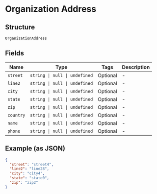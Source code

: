 
# Organization Address

## Structure

`OrganizationAddress`

## Fields

| Name | Type | Tags | Description |
|  --- | --- | --- | --- |
| `street` | `string \| null \| undefined` | Optional | - |
| `line2` | `string \| null \| undefined` | Optional | - |
| `city` | `string \| null \| undefined` | Optional | - |
| `state` | `string \| null \| undefined` | Optional | - |
| `zip` | `string \| null \| undefined` | Optional | - |
| `country` | `string \| null \| undefined` | Optional | - |
| `name` | `string \| null \| undefined` | Optional | - |
| `phone` | `string \| null \| undefined` | Optional | - |

## Example (as JSON)

```json
{
  "street": "street4",
  "line2": "line28",
  "city": "city4",
  "state": "state0",
  "zip": "zip2"
}
```

